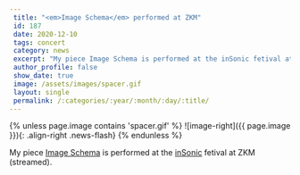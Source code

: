 ```yaml
---
 title: "<em>Image Schema</em> performed at ZKM"
 id: 187
 date: 2020-12-10
 tags: concert
 category: news
 excerpt: "My piece Image Schema is performed at the inSonic fetival at ZKM (streamed)...."
 author_profile: false
 show_date: true
 image: /assets/images/spacer.gif
 layout: single
 permalink: /:categories/:year/:month/:day/:title/
---
```

{% unless page.image contains 'spacer.gif' %}
   ![image-right]({{ page.image }}){: .align-right .news-flash}
{% endunless %}

My piece <a href='http://www.henrikfrisk.com/index.jsp?metaId=music&id=music&about=1'>Image Schema</a> is performed at the <a href='https://zkm.de/en/event/2020/12/insonic-2020'>inSonic</a> fetival at ZKM (streamed).

